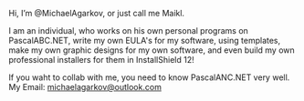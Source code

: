 Hi, I’m @MichaelAgarkov, or just call me Maikl.

I am an individual, who works on his own personal programs on PascalABC.NET,
write my own EULA's for my software, using templates,
make my own graphic designs for my own software,
and even build my own professional installers for them in InstallShield 12!

If you waht to collab with me, you need to know PascalANC.NET very well.
My Email: michaelagarkov@outlook.com
